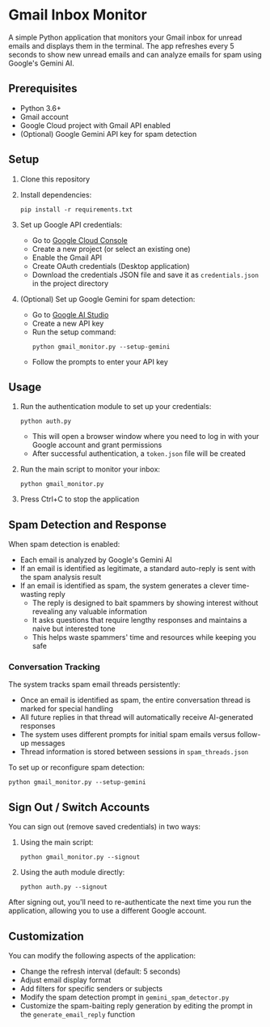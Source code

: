 # Gmail Inbox Monitor

A simple Python application that monitors your Gmail inbox for unread emails and displays them in the terminal. The app refreshes every 5 seconds to show new unread emails and can analyze emails for spam using Google's Gemini AI.

## Prerequisites

- Python 3.6+
- Gmail account
- Google Cloud project with Gmail API enabled
- (Optional) Google Gemini API key for spam detection

## Setup

1. Clone this repository
2. Install dependencies:
   ```
   pip install -r requirements.txt
   ```
3. Set up Google API credentials:
   - Go to [Google Cloud Console](https://console.cloud.google.com/)
   - Create a new project (or select an existing one)
   - Enable the Gmail API
   - Create OAuth credentials (Desktop application)
   - Download the credentials JSON file and save it as `credentials.json` in the project directory

4. (Optional) Set up Google Gemini for spam detection:
   - Go to [Google AI Studio](https://makersuite.google.com/app/apikey)
   - Create a new API key
   - Run the setup command:
     ```
     python gmail_monitor.py --setup-gemini
     ```
   - Follow the prompts to enter your API key

## Usage

1. Run the authentication module to set up your credentials:
   ```
   python auth.py
   ```
   - This will open a browser window where you need to log in with your Google account and grant permissions
   - After successful authentication, a `token.json` file will be created

2. Run the main script to monitor your inbox:
   ```
   python gmail_monitor.py
   ```
   
3. Press Ctrl+C to stop the application

## Spam Detection and Response

When spam detection is enabled:

- Each email is analyzed by Google's Gemini AI
- If an email is identified as legitimate, a standard auto-reply is sent with the spam analysis result
- If an email is identified as spam, the system generates a clever time-wasting reply
  - The reply is designed to bait spammers by showing interest without revealing any valuable information
  - It asks questions that require lengthy responses and maintains a naive but interested tone
  - This helps waste spammers' time and resources while keeping you safe

### Conversation Tracking

The system tracks spam email threads persistently:

- Once an email is identified as spam, the entire conversation thread is marked for special handling
- All future replies in that thread will automatically receive AI-generated responses
- The system uses different prompts for initial spam emails versus follow-up messages
- Thread information is stored between sessions in `spam_threads.json`

To set up or reconfigure spam detection:
```
python gmail_monitor.py --setup-gemini
```

## Sign Out / Switch Accounts

You can sign out (remove saved credentials) in two ways:

1. Using the main script:
   ```
   python gmail_monitor.py --signout
   ```

2. Using the auth module directly:
   ```
   python auth.py --signout
   ```

After signing out, you'll need to re-authenticate the next time you run the application, allowing you to use a different Google account.

## Customization

You can modify the following aspects of the application:
- Change the refresh interval (default: 5 seconds)
- Adjust email display format
- Add filters for specific senders or subjects
- Modify the spam detection prompt in `gemini_spam_detector.py`
- Customize the spam-baiting reply generation by editing the prompt in the `generate_email_reply` function
